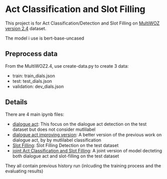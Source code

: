 # Act Classification and Slot Filling

This project is for Act Classification/Detection and Slot Filling on [MultiWOZ version 2.4](https://github.com/smartyfh/MultiWOZ2.4) dataset.

The model i use is bert-base-uncased

## Preprocess data

From the MultiWOZ2.4, use create-data.py to create 3 data: 
- train: train_dials.json
- test: test_dials.json
- validation: dev_dials.json

## Details

There are 4 main ipynb files: <br>
- [dialogue act](https://github.com/Seeker38/Act_Classification_and_Slot_Filling/blob/master/dialogueAct.ipynb): This focus on the dialogue act detection on the test dataset but does not consider mutlilabel<br>
- [dialogue act improving version](https://github.com/Seeker38/Act_Classification_and_Slot_Filling/blob/master/dialogueActVer2.ipynb): A better version of the previous work on dialogue act, by by mutlilabel classification <br>
- [Slot Filling](https://github.com/Seeker38/Act_Classification_and_Slot_Filling/blob/master/slotFilling.ipynb): Slot Filling Detection on the test dataset <br>
- [joint Act Classification and Slot Filling](https://github.com/Seeker38/Act_Classification_and_Slot_Filling/blob/master/joint.ipynb): A joint version of model decteting both dialogue act and slot-filling on the test dataset <br>

They all contain previous history run (inlcuding the training process and the evaluating results)